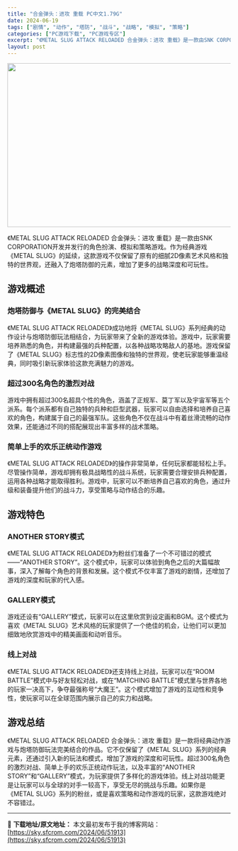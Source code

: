 ```yaml
---
title: "合金弹头：进攻 重载 PC中文1.79G"
date: 2024-06-19
tags: ["剧情", "动作", "塔防", "战斗", "战略", "模拟", "策略"]
categories: ["PC游戏下载", "PC游戏专区"]
excerpt: "《METAL SLUG ATTACK RELOADED 合金弹头：进攻 重载》是一款由SNK CORPORATION开发并发行的角色扮演、模拟和策略游戏。作为经典游戏《METAL SLUG》的延续，这款游戏不仅保留了原有的细腻2D像素艺术风格和独特的世界观，还融入了炮塔防御的元素，增加了更多的战略深&hellip;"
layout: post
---
```


<img class="aligncenter size-full wp-image-51914" src="https://sky.sfcrom.com/wp-content/uploads/2024/06/2024061904432328.webp" alt="" width="660" height="370" />

《METAL SLUG ATTACK RELOADED 合金弹头：进攻 重载》是一款由SNK CORPORATION开发并发行的角色扮演、模拟和策略游戏。作为经典游戏《METAL SLUG》的延续，这款游戏不仅保留了原有的细腻2D像素艺术风格和独特的世界观，还融入了炮塔防御的元素，增加了更多的战略深度和可玩性。
<h2>游戏概述</h2>
<h3>炮塔防御与《METAL SLUG》的完美结合</h3>
《METAL SLUG ATTACK RELOADED》成功地将《METAL SLUG》系列经典的动作设计与炮塔防御玩法相结合，为玩家带来了全新的游戏体验。游戏中，玩家需要培养熟悉的角色，并构建最强的兵种配置，以各种战略攻略敌人的基地。游戏保留了《METAL SLUG》标志性的2D像素图像和独特的世界观，使老玩家能够重温经典，同时吸引新玩家体验这款充满魅力的游戏。
<h3>超过300名角色的激烈对战</h3>
游戏中拥有超过300名超具个性的角色，涵盖了正规军、莫丁军以及宇宙军等五个派系。每个派系都有自己独特的兵种和巨型武器，玩家可以自由选择和培养自己喜欢的角色，构建属于自己的最强军队。这些角色不仅在战斗中有着丝滑流畅的动作效果，还能通过不同的搭配展现出丰富多样的战术策略。
<h3>简单上手的欢乐正统动作游戏</h3>
《METAL SLUG ATTACK RELOADED》的操作非常简单，任何玩家都能轻松上手。尽管操作简单，游戏却拥有极具战略性的战斗系统，玩家需要合理安排兵种配置，运用各种战略才能取得胜利。游戏中，玩家可以不断培养自己喜欢的角色，通过升级和装备提升他们的战斗力，享受策略与动作结合的乐趣。
<h2>游戏特色</h2>
<h3>ANOTHER STORY模式</h3>
《METAL SLUG ATTACK RELOADED》为粉丝们准备了一个不可错过的模式——“ANOTHER STORY”。这个模式中，玩家可以体验到角色之后的大篇幅故事，深入了解每个角色的背景和发展。这个模式不仅丰富了游戏的剧情，还增加了游戏的深度和玩家的代入感。
<h3>GALLERY模式</h3>
游戏还设有“GALLERY”模式，玩家可以在这里欣赏到设定画和BGM。这个模式为喜欢《METAL SLUG》艺术风格的玩家提供了一个绝佳的机会，让他们可以更加细致地欣赏游戏中的精美画面和动听音乐。
<h3>线上对战</h3>
《METAL SLUG ATTACK RELOADED》还支持线上对战，玩家可以在“ROOM BATTLE”模式中与好友轻松对战，或在“MATCHING BATTLE”模式里与世界各地的玩家一决高下，争夺最强称号“大魔王”。这个模式增加了游戏的互动性和竞争性，使玩家可以在全球范围内展示自己的实力和战略。
<h2>游戏总结</h2>
《METAL SLUG ATTACK RELOADED 合金弹头：进攻 重载》是一款将经典动作游戏与炮塔防御玩法完美结合的作品。它不仅保留了《METAL SLUG》系列的经典元素，还通过引入新的玩法和模式，增加了游戏的深度和可玩性。超过300名角色的激烈对战、简单上手的欢乐正统动作玩法，以及丰富的“ANOTHER STORY”和“GALLERY”模式，为玩家提供了多样化的游戏体验。线上对战功能更是让玩家可以与全球的对手一较高下，享受无尽的挑战与乐趣。如果你是《METAL SLUG》系列的粉丝，或是喜欢策略和动作游戏的玩家，这款游戏绝对不容错过。

---
📖 **下载地址/原文地址：** 本文最初发布于我的博客网站：[https://sky.sfcrom.com/2024/06/51913](https://sky.sfcrom.com/2024/06/51913)
